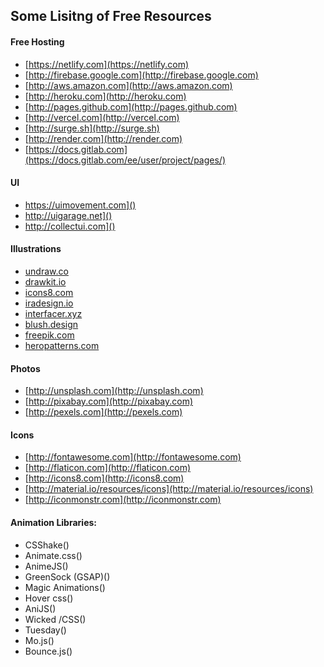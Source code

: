 ## Some Lisitng of Free Resources

#### Free Hosting 
- [https://netlify.com](https://netlify.com)
- [http://firebase.google.com](http://firebase.google.com)
- [http://aws.amazon.com](http://aws.amazon.com)
- [http://heroku.com](http://heroku.com)
- [http://pages.github.com](http://pages.github.com)
- [http://vercel.com](http://vercel.com)
- [http://surge.sh](http://surge.sh)
- [http://render.com](http://render.com)
- [https://docs.gitlab.com](https://docs.gitlab.com/ee/user/project/pages/)

#### UI
- https://uimovement.com]()
- http://uigarage.net]()
- http://collectui.com]()

#### Illustrations 
- [undraw.co](https://undraw.co)
- [drawkit.io](https://drawkit.io)
- [icons8.com](https://icons8.com)
- [iradesign.io](https://iradesign.io)
- [interfacer.xyz](https://interfacer.xyz)
- [blush.design](https://blush.design)
- [freepik.com](https://freepik.com)
- [heropatterns.com](https://heropatterns.com)

#### Photos
 - [http://unsplash.com](http://unsplash.com)
 - [http://pixabay.com](http://pixabay.com)
 - [http://pexels.com](http://pexels.com)
 
 #### Icons
- [http://fontawesome.com](http://fontawesome.com)
- [http://flaticon.com](http://flaticon.com)
- [http://icons8.com](http://icons8.com)
- [http://material.io/resources/icons](http://material.io/resources/icons)
- [http://iconmonstr.com](http://iconmonstr.com)

#### Animation Libraries:

- CSShake()
- Animate.css()
- AnimeJS()
- GreenSock (GSAP)()
- Magic Animations()
- Hover css()
- AniJS()
- Wicked /CSS()
- Tuesday()
- Mo.js()
- Bounce.js()


